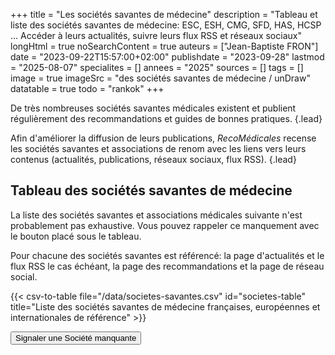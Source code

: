 +++
title = "Les sociétés savantes de médecine"
description = "Tableau et liste des sociétés savantes de médecine: ESC, ESH, CMG, SFD, HAS, HCSP ... Accéder à leurs actualités, suivre leurs flux RSS et réseaux sociaux"
longHtml = true
noSearchContent = true
auteurs = ["Jean-Baptiste FRON"]
date = "2023-09-22T15:57:00+02:00"
publishdate = "2023-09-28"
lastmod = "2025-08-07"
specialites = []
annees = "2025"
sources = []
tags = []
image = true
imageSrc = "des sociétés savantes de médecine / unDraw"
datatable = true
todo = "rankok"
+++

De très nombreuses sociétés savantes médicales existent et publient régulièrement des recommandations et guides de bonnes pratiques.
{.lead}

Afin d'améliorer la diffusion de leurs publications, *RecoMédicales* recense les sociétés savantes et associations de renom avec les liens vers leurs contenus (actualités, publications, réseaux sociaux, flux RSS).
{.lead}

## Tableau des sociétés savantes de médecine

La liste des sociétés savantes et associations médicales suivante n'est probablement pas exhaustive. Vous pouvez rappeler ce manquement avec le bouton placé sous le tableau.

Pour chacune des sociétés savantes est référencé: la page d'actualités et le flux RSS le cas échéant, la page des recommandations et la page de réseau social.

{{< csv-to-table file="/data/societes-savantes.csv" id="societes-table" title="Liste des sociétés savantes de médecine françaises, européennes et internationales de référence" >}}

<div class="text-center"><button class="btn btn-link my-5 d-print-none" type="button" data-toggle="modal" data-target="#modal-contact">Signaler une Société manquante</button></div>

<script type="module">
window.addEventListener('load', () => {
  $(function () {
    $('#societes-table').DataTable({
      "columnDefs": [{
        "targets": 4,
        "render": function ( data, type, row, meta ) {
          return '<a href="'+data+'" target="_blank" rel="external nofollow noopener">'+data+'</a>';
        }
      },
      {
        "targets": 5,
        "render": function ( data, type, row, meta ) {
          if (data != 'No') {return '<a href="'+data+'" target="_blank" rel="external nofollow noopener">'+data+'</a>'}else {return data};
        }
      },
      {
        "targets": 6,
        "render": function ( data, type, row, meta ) {
          return '<a href="'+data+'" target="_blank" rel="external nofollow noopener">'+data+'</a>';
        }
      },
      {
        "targets": 7,
        "render": function ( data, type, row, meta ) {
          if (data != 'No') {return '<a href="'+data+'" target="_blank" rel="external nofollow noopener">'+data+'</a>'}else {return data};
        }
      },
      {
        "targets": 8,
        "render": function ( data, type, row, meta ) {
          return '<a href="'+data+'" target="_blank" rel="external nofollow noopener">'+data+'</a>';
        }
      }]
    })
  })
})
</script>
